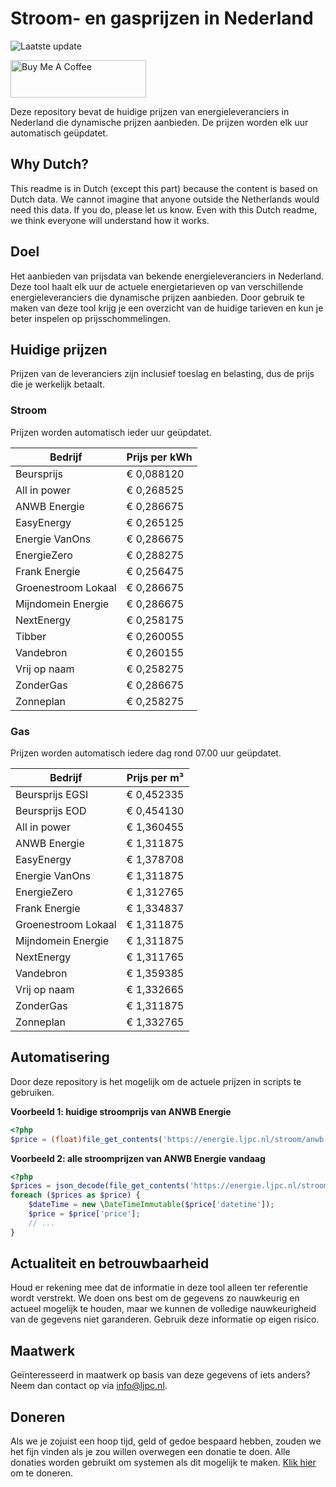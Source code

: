 # Stroom- en gasprijzen in Nederland

![Laatste update](https://img.shields.io/badge/laatste%20update-2024--11--30%2006%3A00%20CET-brightgreen)

<a href="https://www.buymeacoffee.com/Lars-" target="_blank"><img src="https://cdn.buymeacoffee.com/buttons/v2/default-orange.png" alt="Buy Me A Coffee" height="60" style="height: 60px !important;width: 217px !important;" ></a>

Deze repository bevat de huidige prijzen van energieleveranciers in Nederland die dynamische prijzen aanbieden. De prijzen worden elk uur automatisch geüpdatet.

## Why Dutch?

This readme is in Dutch (except this part) because the content is based on Dutch data. We cannot imagine that anyone outside the Netherlands would need this data. If you do, please let us know. Even with this Dutch readme, we think
everyone will understand how it works.

## Doel

Het aanbieden van prijsdata van bekende energieleveranciers in Nederland. Deze tool haalt elk uur de actuele energietarieven op van verschillende energieleveranciers die dynamische prijzen aanbieden. Door gebruik te maken van deze tool
krijg je een overzicht van de huidige tarieven en kun je beter inspelen op prijsschommelingen.

## Huidige prijzen

Prijzen van de leveranciers zijn inclusief toeslag en belasting, dus de prijs die je werkelijk betaalt.

### Stroom

Prijzen worden automatisch ieder uur geüpdatet.

 Bedrijf | Prijs per kWh 
---------|---------------
Beursprijs | € 0,088120
All in power | € 0,268525
ANWB Energie | € 0,286675
EasyEnergy | € 0,265125
Energie VanOns | € 0,286675
EnergieZero | € 0,288275
Frank Energie | € 0,256475
Groenestroom Lokaal | € 0,286675
Mijndomein Energie | € 0,286675
NextEnergy | € 0,258175
Tibber | € 0,260055
Vandebron | € 0,260155
Vrij op naam | € 0,258275
ZonderGas | € 0,286675
Zonneplan | € 0,258275


### Gas

Prijzen worden automatisch iedere dag rond 07.00 uur geüpdatet.

 Bedrijf | Prijs per m³ 
---------|--------------
Beursprijs EGSI | € 0,452335
Beursprijs EOD | € 0,454130
All in power | € 1,360455
ANWB Energie | € 1,311875
EasyEnergy | € 1,378708
Energie VanOns | € 1,311875
EnergieZero | € 1,312765
Frank Energie | € 1,334837
Groenestroom Lokaal | € 1,311875
Mijndomein Energie | € 1,311875
NextEnergy | € 1,311765
Vandebron | € 1,359385
Vrij op naam | € 1,332665
ZonderGas | € 1,311875
Zonneplan | € 1,332765


## Automatisering

Door deze repository is het mogelijk om de actuele prijzen in scripts te gebruiken.

**Voorbeeld 1: huidige stroomprijs van ANWB Energie**

```php
<?php
$price = (float)file_get_contents('https://energie.ljpc.nl/stroom/anwb-energie-nu.txt');

```

**Voorbeeld 2: alle stroomprijzen van ANWB Energie vandaag**

```php
<?php
$prices = json_decode(file_get_contents('https://energie.ljpc.nl/stroom/all-in-power-vandaag.json'),true);
foreach ($prices as $price) {
    $dateTime = new \DateTimeImmutable($price['datetime']);
    $price = $price['price'];
    // ...
}
```

## Actualiteit en betrouwbaarheid

Houd er rekening mee dat de informatie in deze tool alleen ter referentie wordt verstrekt. We doen ons best om de gegevens zo nauwkeurig en actueel mogelijk te houden, maar we kunnen de volledige nauwkeurigheid van de gegevens niet
garanderen. Gebruik deze informatie op eigen risico.

## Maatwerk

Geïnteresseerd in maatwerk op basis van deze gegevens of iets anders? Neem dan contact op
via [info@ljpc.nl](mailto:info@ljpc.nl?subject=Energie%20prijzen).

## Doneren

Als we je zojuist een hoop tijd, geld of gedoe bespaard hebben, zouden we het fijn vinden als je zou willen overwegen een
donatie te doen. Alle donaties worden gebruikt om systemen als dit mogelijk te
maken. [Klik hier](https://www.buymeacoffee.com/Lars-) om te doneren.
